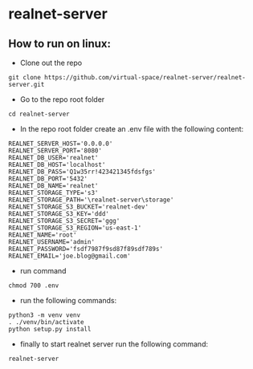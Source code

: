 # realnet-server
## How to run on linux:

- Clone out the repo
```
git clone https://github.com/virtual-space/realnet-server/realnet-server.git
```
- Go to the repo root folder 
```
cd realnet-server
```
- In the repo root folder create an .env file with the following content:
```
REALNET_SERVER_HOST='0.0.0.0'
REALNET_SERVER_PORT='8080'
REALNET_DB_USER='realnet'
REALNET_DB_HOST='localhost'
REALNET_DB_PASS='Q1w35rr!423421345fdsfgs'
REALNET_DB_PORT='5432'
REALNET_DB_NAME='realnet'
REALNET_STORAGE_TYPE='s3'
REALNET_STORAGE_PATH='\realnet-server\storage'
REALNET_STORAGE_S3_BUCKET='realnet-dev'
REALNET_STORAGE_S3_KEY='ddd'
REALNET_STORAGE_S3_SECRET='ggg'
REALNET_STORAGE_S3_REGION='us-east-1'
REALNET_NAME='root'
REALNET_USERNAME='admin'
REALNET_PASSWORD='fsdf7987f9sd87f89sdf789s'
REALNET_EMAIL='joe.blog@gmail.com'
```
 
- run command
```
chmod 700 .env
```

- run the following commands:
```
python3 -m venv venv
. ./venv/bin/activate
python setup.py install
```
- finally to start realnet server run the following command:
```
realnet-server
```